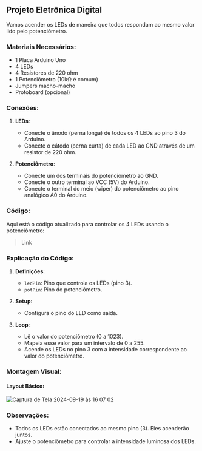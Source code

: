 <h2>Projeto Eletrônica Digital</h2>



Vamos acender os LEDs de maneira que todos respondam ao mesmo valor lido pelo potenciômetro.

### Materiais Necessários:
- 1 Placa Arduino Uno
- 4 LEDs
- 4 Resistores de 220 ohm
- 1 Potenciômetro (10kΩ é comum)
- Jumpers macho-macho
- Protoboard (opcional)

### Conexões:

1. **LEDs**:
   - Conecte o ânodo (perna longa) de todos os 4 LEDs ao pino 3 do Arduino.
   - Conecte o cátodo (perna curta) de cada LED ao GND através de um resistor de 220 ohm.

2. **Potenciômetro**:
   - Conecte um dos terminais do potenciômetro ao GND.
   - Conecte o outro terminal ao VCC (5V) do Arduino.
   - Conecte o terminal do meio (wiper) do potenciômetro ao pino analógico A0 do Arduino.

### Código:

Aqui está o código atualizado para controlar os 4 LEDs usando o potenciômetro:

>Link

### Explicação do Código:

1. **Definições**:
   - `ledPin`: Pino que controla os LEDs (pino 3).
   - `potPin`: Pino do potenciômetro.

2. **Setup**:
   - Configura o pino do LED como saída.

3. **Loop**:
   - Lê o valor do potenciômetro (0 a 1023).
   - Mapeia esse valor para um intervalo de 0 a 255.
   - Acende os LEDs no pino 3 com a intensidade correspondente ao valor do potenciômetro.

### Montagem Visual:

#### Layout Básico:
![Captura de Tela 2024-09-19 às 16 07 02](https://github.com/user-attachments/assets/2280f600-618d-4c1e-a5fc-d96227919a7e)

### Observações:
- Todos os LEDs estão conectados ao mesmo pino (3). Eles acenderão juntos.
- Ajuste o potenciômetro para controlar a intensidade luminosa dos LEDs.

